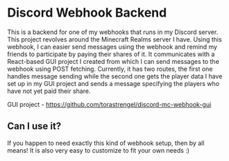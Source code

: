 # Discord Webhook Backend

This is a backend for one of my webhooks that runs in my Discord server. This project revolves around the Minecraft Realms server I have. Using this webhook, I can easier send messages using the webhook and remind my friends to participate by paying their shares of it. It communicates with a React-based GUI project I created from which I can send messages to the webhook using POST fetching. Currently, it has two routes, the first one handles message sending while the second one gets the player data I have set up in my GUI project and sends a message specifying the players who have not yet paid their share.

GUI project - https://github.com/torastrengel/discord-mc-webhook-gui

## Can I use it?

If you happen to need exactly this kind of webhook setup, then by all means! It is also very easy to customize to fit your own needs :)
